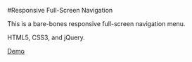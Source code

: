 #Responsive Full-Screen Navigation

This is a bare-bones responsive full-screen navigation menu.

HTML5, CSS3, and jQuery.

[Demo](http://veeship.github.io/PopOutNavigation/)

